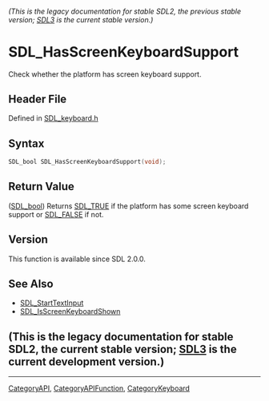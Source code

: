 ###### (This is the legacy documentation for stable SDL2, the previous stable version; [SDL3](https://wiki.libsdl.org/SDL3/) is the current stable version.)
# SDL_HasScreenKeyboardSupport

Check whether the platform has screen keyboard support.

## Header File

Defined in [SDL_keyboard.h](https://github.com/libsdl-org/SDL/blob/SDL2/include/SDL_keyboard.h)

## Syntax

```c
SDL_bool SDL_HasScreenKeyboardSupport(void);
```

## Return Value

([SDL_bool](SDL_bool)) Returns [SDL_TRUE](SDL_TRUE) if the platform has
some screen keyboard support or [SDL_FALSE](SDL_FALSE) if not.

## Version

This function is available since SDL 2.0.0.

## See Also

- [SDL_StartTextInput](SDL_StartTextInput)
- [SDL_IsScreenKeyboardShown](SDL_IsScreenKeyboardShown)


## (This is the legacy documentation for stable SDL2, the current stable version; [SDL3](https://wiki.libsdl.org/SDL3/) is the current development version.)



----
[CategoryAPI](CategoryAPI), [CategoryAPIFunction](CategoryAPIFunction), [CategoryKeyboard](CategoryKeyboard)


